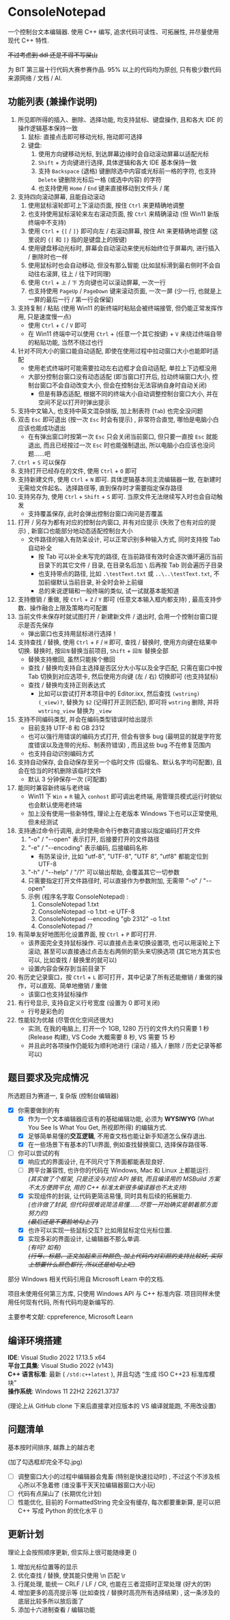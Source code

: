 # ConsoleNotepad

一个控制台文本编辑器. 使用 C++ 编写, 追求代码可读性、可拓展性, 并尽量使用现代 C++ 特性. 

~~不过考虑到 ddl 还是不得不写屎山~~

为 BIT 第三届十行代码大赛参赛作品. 95% 以上的代码均为原创, 只有极少数代码来源网络 / 文档 / AI. 

## 功能列表 (兼操作说明) 
1. 所见即所得的插入、删除、选择功能, 均支持鼠标、键盘操作, 且和各大 IDE 的操作逻辑基本保持一致
	1. 鼠标: 直接点击即可移动光标, 拖动即可选择
	2. 键盘: 
		1. 使用方向键移动光标, 到达屏幕边缘时会自动滚动屏幕以适配光标
		2. `Shift` + 方向键进行选择, 具体逻辑和各大 IDE 基本保持一致
		3. 支持 `Backspace` (退格) 键删除选中内容或光标前一格的字符, 也支持 `Delete` 键删除光标后一格 (或选中内容) 的字符
		4. 也支持使用 `Home` / `End` 键来直接移动到文件头 / 尾
2. 支持四向滚动屏幕, 且能自动滚动
	1. 使用鼠标滚轮即可上下滚动页面, 按住 `Ctrl` 来更精确地调整
	2. 也支持使用鼠标滚轮来左右滚动页面, 按 `Ctrl` 来精确滚动   (但 Win11 新版终端中不支持)
	3. 使用 `Ctrl` + `{[` / `]}` 即可向左 / 右滚动屏幕, 按住 Alt 来更精确地调整 (这里说的 `{[` 和 `]}` 指的是键盘上的按键) 
	4. 使用键盘移动光标时, 屏幕会自动滚动来使光标始终位于屏幕内, 进行插入 / 删除时也一样
	5. 使用鼠标时也会自动移动, 但没有那么智能 (比如鼠标滑到最右侧时不会自动往右滚屏, 往上 / 往下时同理)
	6. 使用 `Ctrl` + `上` / `下` 方向键也可以滚动屏幕, 一次一行
	7. 也支持使用 `PageUp` / `PageDown` 键来滚动页面, 一次一屏 (少一行, 也就是上一屏的最后一行 / 第一行会保留)
3. 支持复制 / 粘贴 (使用 Win11 的新终端时粘贴会被终端接管, 但仍能正常发挥作用, 只是速度慢一点) 
	- 使用 `Ctrl` + `C` / `V` 即可
	- 在 Win11 终端中可以使用 `Ctrl` + (任意一个其它按键) + `V` 来绕过终端自带的粘贴功能, 当然不绕过也行
4. 针对不同大小的窗口能自动适配, 即使在使用过程中拉动窗口大小也能即时适配
	- 使用老式终端时可能需要拉动左右边框才会自动适配, 单拉上下边框没用
	- 大部分控制台窗口没有动态适配 (即当窗口打开后, 拉动终端窗口大小, 控制台窗口不会自动改变大小, 但会在控制台无法容纳自身时自动关闭)
		- 但是有静态适配, 根据不同的终端大小自动调整控制台窗口大小, 并在空间不足以打开时弹出提示
5. 支持中文输入, 也支持中英文混杂排版, 加上制表符 (`Tab`) 也完全没问题
6. 双击 `Esc` 即可退出 (按一次 `Esc` 时会有提示) , 非常符合直觉, 哪怕是电脑小白应该也能成功退出
	- 在有弹出窗口时按第一次 `Esc` 只会关闭当前窗口, 但只要一直按 `Esc` 就能退出, 而且已经按过一次 `Esc` 时也能强制退出, 所以电脑小白应该也没问题......吧
7. `Ctrl` + `S` 可以保存
8. 支持打开已经存在的文件, 使用 `Ctrl` + `O` 即可
9. 支持新建文件, 使用 `Ctrl` + `N` 即可. 具体逻辑基本同主流编辑器一致, 在新建时无需给文件起名、选择路径等, 直到保存时才需要指定保存路径
10. 支持另存为, 使用 `Ctrl` + `Shift` + `S` 即可. 当原文件无法继续写入时也会自动触发
	- 支持覆盖保存, 此时会弹出控制台窗口询问是否覆盖
11. 打开 / 另存为都有对应的控制台内窗口, 并有对应提示 (失败了也有对应的提示) , 新窗口也能部分地动态适配控制台大小
    - 文件路径的输入有防呆设计, 可以正常识别多种输入方式, 同时支持按 Tab 自动补全
		- 按 Tab 可以补全未写完的路径, 在当前路径有效时会逐次循环遍历当前目录下的其它文件 / 目录, 在目录名后加 `\` 后再按 Tab 则会遍历子目录
		- 也支持带点的路径, 比如 `.\testText.txt` 或 `..\..\testText.txt`, 不加前缀默认当前目录, 补全时会补上前缀
		- 总的来说逻辑和一般终端的类似, 试一试就基本能知道
12. 支持撤销 / 重做, 按 `Ctrl` + `Z` / `Y` 即可 (任意文本输入框内都支持) , 最高支持步数、操作融合上限及策略均可配置
13. 当前文件未保存时就试图打开 / 新建新文件 / 退出时, 会用一个控制台窗口提示是否先保存
	- 弹出窗口也支持用鼠标进行选择！
14. 支持查找 / 替换, 使用 `Ctrl` + `F` / `H` 即可, 查找 / 替换时, 使用方向键在结果中切换. 替换时, 按`回车`替换当前项目, `Shift` + `回车` 替换全部
	- 替换支持撤回, 虽然只能挨个撤回
	- 查找 / 替换均支持自主选择是否区分大小写以及全字匹配, 只需在窗口中按 Tab 切换到对应选项卡, 然后使用方向键 (左 / 右) 切换即可 (也支持鼠标)
	- 查找 / 替换均支持正则表达式
		- 比如可以尝试打开本项目中的 Editor.ixx, 然后查找 `(wstring)(_view)?`, 替换为 `$2` (记得打开正则匹配), 即可将 `wstring` 删除, 并将 `wstring_view` 替换为 `_view`
15. 支持不同编码类型, 并会在编码类型错误时给出提示
	- 目前支持 UTF-8 和 GB 2312
	- 也可以强行用错误的编码方式打开, 但会有很多 bug (最明显的就是字符宽度错误以及连带的光标、制表符错误) , 而且这些 bug 不在修复范围内
	- 也支持自动识别编码方式
16. 支持自动保存, 会自动保存至另一个临时文件 (后缀名、默认名字均可配置), 且会在恰当的时机删除该临时文件
	- 默认 3 分钟保存一次 (可配置)
17. 能同时兼容新终端与老终端
	- Win11 下 `Win` + `R` 输入 `conhost` 即可调出老终端, 用管理员模式运行时貌似也会默认使用老终端
	- 加上没有使用一些新特性, 理论上在老版本 Windows 下也可以正常使用, 但未经测试
18. 支持通过命令行调用, 此时使用命令行参数可直接以指定编码打开文件
	1. "-o" / "--open" 表示打开, 后接要打开的文件路径
	2. "-e" / "--encoding" 表示编码, 后接编码名称
		- 有防呆设计, 比如 "utf-8", "UTF-8", "UTF 8", "utf8" 都能定位到 UTF-8
	3. "-h" / "--help" / "/?" 可以输出帮助, 会覆盖其它一切参数
	4. 只需要指定打开文件路径时, 可以直接作为参数附加, 无需带 "-o" / "--open"
	5. 示例   (程序名字取 ConsoleNotepad) : 
		1. ConsoleNotepad 1.txt
		2. ConsoleNotepad -o 1.txt -e UTF-8
		3. ConsoleNotepad --encoding "gb 2312" -o 1.txt
		4. ConsoleNotepad /?
19. 有简单友好地图形化设置界面, 按 `Ctrl` + `P` 即可打开.
	- 该界面完全支持鼠标操作. 可以直接点击来切换设置项, 也可以用滚轮上下滚动, 甚至可以直接通过点击左右两侧的箭头来切换选项 (其它地方其实也可以, 比如查找 / 替换里的就可以)
	- 设置内容会保存到当前目录下
20. 有历史记录窗口，按 `Ctrl` + `L` 即可打开，其中记录了所有还能撤销 / 重做的操作，可以直观、简单地撤销 / 重做
	- 该窗口也支持鼠标操作
21. 有行号显示, 支持自定义行号宽度 (设置为 0 即可关闭)
	- 行号是彩色的
22. 性能较为优越 (尽管优化空间还很大)
	- 实测, 在我的电脑上, 打开一个 1GB, 1280 万行的文件大约只需要 1 秒 (Release 构建), VS Code 大概需要 8 秒, VS 需要 15 秒
	- 并且此时各项操作仍能较为顺利地进行 (滚动 / 插入 / 删除 / 历史记录等都可以)
## 题目要求及完成情况

所选题目为赛道一, 复杂版 (控制台编辑器) 

- [x] 你需要做到的有
	- [x] 作为一个文本编辑器应该有的基础编辑功能, 必须为 **WYSIWYG**  (What You See Is What You Get, 所视即所得) 的编辑方式.
	- [x] 足够简单易懂的**交互逻辑**, 不用查文档也能让新手知道怎么保存退出.
	- [x] 在一些场景下有基本的TUI界面, 例如查找替换窗口, 选择保存路径等.
- [ ] 你可以尝试的有
	- [x] 响应式的界面设计, 在不同尺寸下界面都能表现良好.
	- [ ] 跨平台兼容性, 也许你的代码在 Windows, Mac 和 Linux 上都能运行.  
	      *(其实做了个框架, 只是还没与对应 API 接轨, 而且编译用的 MSBuild 方案不太方便跨平台, 用的 C++ 标准太新很多编译器也不太支持)*
	- [x] 实现组件的封装, 让代码更简洁易懂, 同时具有后续的拓展能力.    
		  *(也许做了封装, 但代码很难说简洁易懂......尽管一开始确实是朝着那方面努力的)*   
		  ~~*(最后还是不要脸地勾上了)*~~
	- [x] 也许可以实现一些鼠标交互? 比如用鼠标定位光标位置.
	- [x] 实现多彩的界面设计, 让编辑器不那么单调.   
		  *(有吗? 如有)*     
		  ~~*(行号、标题、正文加起来三种颜色, 加上代码内对彩颜的支持比较好, 实际上想要什么颜色都行, 所以还是给勾上吧)*~~

部分 Windows 相关代码引用自 Microsoft Learn 中的文档. 

项目未使用任何第三方库, 只使用 Windows API 与 C++ 标准内容. 项目同样未使用任何现有代码, 所有代码均是新编写的. 

主要参考文献: cppreference, Microsoft Learn

## 编译环境搭建

**IDE**: Visual Studio 2022 17.13.5 x64    
**平台工具集**: Visual Studio 2022 (v143)    
**C++ 语言标准**: 最新  ( `/std:c++latest` ), 并且勾选 “生成 ISO C++23 标准库模块”     
**操作系统**: Windows 11 22H2 22621.3737    
    
(理论上从 GitHub clone 下来后直接拿对应版本的 VS 编译就能跑, 不用改设置)

## 问题清单
基本按时间排序, 越靠上的越古老

(加了勾选框却完全不勾.jpg)
- [ ] 调整窗口大小的过程中编辑器会鬼畜 (特别是快速拉动时) , 不过这个不涉及核心所以不急着修 (谁没事干天天拉编辑器窗口大小玩) 
- [ ] 代码有点屎山了 (长期优化计划) 
- [ ] 性能优化, 目前的 FormattedString 完全没有缓存, 每次都要重新算, 是可以把 C++ 写成 Python 的优化水平 () 

## 更新计划
理论上会按照顺序更新, 但实际上很可能随缘更 () 

1. 增加光标位置等的显示
2. 优化查找 / 替换, 使其能只使用 \n 匹配 \r
3. 行尾处理, 能统一 CRLF / LF / CR, 也能在三者混搭时正常处理 (好大的饼)
4. 增加更多的高亮提示等 (比如查找 / 替换时高亮所有选择结果) , 这一条涉及的底层比较多所以放后面了
5. 添加十六进制查看 / 编辑功能